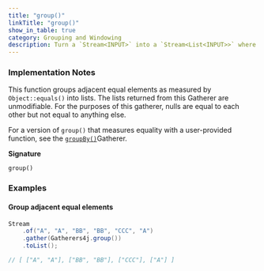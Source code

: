 ```yaml
---
title: "group()"
linkTitle: "group()"
show_in_table: true
category: Grouping and Windowing
description: Turn a `Stream<INPUT>` into a `Stream<List<INPUT>>` where adjacent equal elements are in the same `List` and equality is measured by `Object::equals()`.
---
```



### Implementation Notes

This function groups adjacent equal elements as measured by `Object::equals()` into lists. 
The lists returned from this Gatherer are unmodifiable.
For the purposes of this gatherer, nulls are equal to each other but not equal to anything else. 

For a version of `group()` that measures equality with a user-provided function, see the [`groupBy()`](/gatherers4j/gatherers/grouping-and-windowing/groupby/)Gatherer.

**Signature**

`group()`

### Examples

#### Group adjacent equal elements

```java
Stream
    .of("A", "A", "BB", "BB", "CCC", "A")
    .gather(Gatherers4j.group())
    .toList();

// [ ["A", "A"], ["BB", "BB"], ["CCC"], ["A"] ]
```
